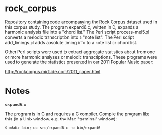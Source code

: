 rock_corpus
===========

Repository containing code accompanying the Rock Corpus dataset used in this
corpus study. The program expand6.c, written in C, expands a harmonic analysis
file into a "chord list." The Perl script process-mel5.pl converts a melodic
transcription into a "note list". The Perl script add_timings.pl adds absolute
timing info to a note list or chord list.

Other Perl scripts were used to extract aggregate statistics about from one or
more harmonic analyses or melodic transcriptions. These programs were used to
generate the statistics presented in our 2011 Popular Music paper:

http://rockcorpus.midside.com/2011_paper.html

Notes
=====
expand6.c

The program is in C and requires a C compiler. Compile the program like this
(in a Unix window, e.g. the Mac "terminal" window):

```
$ mkdir bin; cc src/expand6.c -o bin/expand6
```
